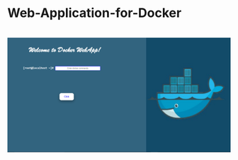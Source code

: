 # Web-Application-for-Docker
#
![Alt Text](https://github.com/hrishabhsharma/Web-Application-for-Docker/blob/master/docker-webapp.png)
